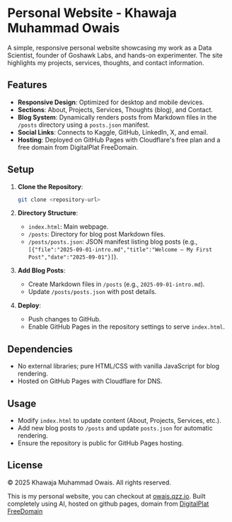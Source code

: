 

# Personal Website - Khawaja Muhammad Owais

A simple, responsive personal website showcasing my work as a Data Scientist, founder of Goshawk Labs, and hands-on experimenter. The site highlights my projects, services, thoughts, and contact information.

## Features

- **Responsive Design**: Optimized for desktop and mobile devices.
- **Sections**: About, Projects, Services, Thoughts (blog), and Contact.
- **Blog System**: Dynamically renders posts from Markdown files in the `/posts` directory using a `posts.json` manifest.
- **Social Links**: Connects to Kaggle, GitHub, LinkedIn, X, and email.
- **Hosting**: Deployed on GitHub Pages with Cloudflare's free plan and a free domain from DigitalPlat FreeDomain.

## Setup

1. **Clone the Repository**:

   ```bash
   git clone <repository-url>
   ```

2. **Directory Structure**:

   - `index.html`: Main webpage.
   - `/posts`: Directory for blog post Markdown files.
   - `/posts/posts.json`: JSON manifest listing blog posts (e.g., `[{"file":"2025-09-01-intro.md","title":"Welcome — My First Post","date":"2025-09-01"}]`).


3. **Add Blog Posts**:
   - Create Markdown files in `/posts` (e.g., `2025-09-01-intro.md`).
   - Update `/posts/posts.json` with post details.
4. **Deploy**:
   - Push changes to GitHub.
   - Enable GitHub Pages in the repository settings to serve `index.html`.

## Dependencies

- No external libraries; pure HTML/CSS with vanilla JavaScript for blog rendering.
- Hosted on GitHub Pages with Cloudflare for DNS.

## Usage

- Modify `index.html` to update content (About, Projects, Services, etc.).
- Add new blog posts to `/posts` and update `posts.json` for automatic rendering.
- Ensure the repository is public for GitHub Pages hosting.

## License

© 2025 Khawaja Muhammad Owais. All rights reserved.


This is my personal website, you can checkout at [owais.qzz.io](owais.qzz.io). Built completely using AI, hosted on github pages, domain from [DigitalPlat FreeDomain](https://www.opensourceprojects.dev/post/1959600649026302372)
